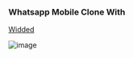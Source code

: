 ### Whatsapp Mobile Clone With

[Widded](https://github.com/Widded)

![image](https://user-images.githubusercontent.com/71211251/179397650-6e2789ec-cb12-4da5-9d06-577d6210d29b.png)
